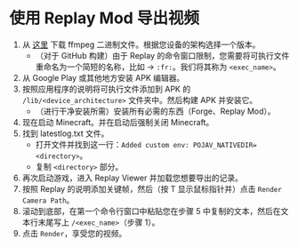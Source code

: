 # 使用 Replay Mod 导出视频

1. 从 [这里](https://github.com/Khang-NT/ffmpeg-binary-android/releases/tag/2018-07-31) 下载 ffmpeg 二进制文件。根据您设备的架构选择一个版本。
   - （对于 GitHub 构建）由于 Replay 的命令窗口限制，您需要将可执行文件重命名为一个简短的名称，比如 -> `:fr:`。我们将其称为 `<exec_name>`。
2. 从 Google Play 或其他地方安装 APK 编辑器。
3. 按照应用程序的说明将可执行文件添加到 APK 的 `/lib/<device_architecture>` 文件夹中。然后构建 APK 并安装它。
   - （进行干净安装所需）安装所有必需的东西（Forge、Replay Mod）。
4. 现在启动 Minecraft。并在启动后强制关闭 Minecraft。
5. 找到 latestlog.txt 文件。
   - 打开文件并找到这一行：`Added custom env: POJAV_NATIVEDIR=<directory>`。
   - 复制 `<directory>` 部分。
6. 再次启动游戏，进入 Replay Viewer 并加载您想要导出的记录。
7. 按照 Replay 的说明添加关键帧，然后（按 T 显示鼠标指针并）点击 `Render Camera Path`。
8. 滚动到底部，在第一个命令行窗口中粘贴您在步骤 5 中复制的文本，然后在文本行末尾写上 `/<exec_name>`（步骤 1）。
9. 点击 `Render`，享受您的视频。
